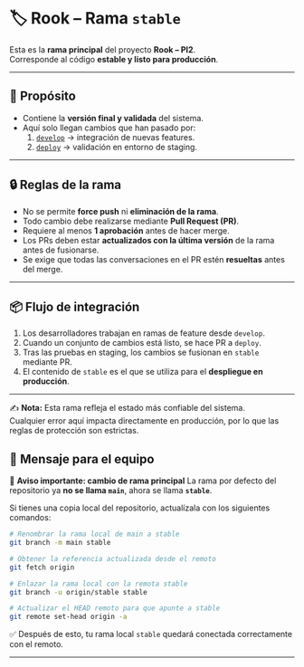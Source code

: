 # 🏷️ Rook – Rama `stable`

Esta es la **rama principal** del proyecto **Rook – PI2**.  
Corresponde al código **estable y listo para producción**.

---

## 🚀 Propósito
- Contiene la **versión final y validada** del sistema.  
- Aquí solo llegan cambios que han pasado por:
  1. [`develop`](../develop) → integración de nuevas features.  
  2. [`deploy`](../deploy) → validación en entorno de staging.  

---

## 🔒 Reglas de la rama
- No se permite **force push** ni **eliminación de la rama**.  
- Todo cambio debe realizarse mediante **Pull Request (PR)**.  
- Requiere al menos **1 aprobación** antes de hacer merge.  
- Los PRs deben estar **actualizados con la última versión** de la rama antes de fusionarse.  
- Se exige que todas las conversaciones en el PR estén **resueltas** antes del merge.  

---

## 📦 Flujo de integración
1. Los desarrolladores trabajan en ramas de feature desde `develop`.  
2. Cuando un conjunto de cambios está listo, se hace PR a `deploy`.  
3. Tras las pruebas en staging, los cambios se fusionan en `stable` mediante PR.  
4. El contenido de `stable` es el que se utiliza para el **despliegue en producción**.  

---

✍️ **Nota:** Esta rama refleja el estado más confiable del sistema.  
Cualquier error aquí impacta directamente en producción, por lo que las reglas de protección son estrictas.


## 📌 Mensaje para el equipo

🚨 **Aviso importante: cambio de rama principal**
La rama por defecto del repositorio ya **no se llama `main`**, ahora se llama **`stable`**.

Si tienes una copia local del repositorio, actualízala con los siguientes comandos:

```bash
# Renombrar la rama local de main a stable
git branch -m main stable

# Obtener la referencia actualizada desde el remoto
git fetch origin

# Enlazar la rama local con la remota stable
git branch -u origin/stable stable

# Actualizar el HEAD remoto para que apunte a stable
git remote set-head origin -a
```

✅ Después de esto, tu rama local `stable` quedará conectada correctamente con el remoto.

---
